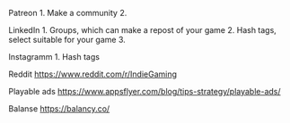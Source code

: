 


Patreon
	1. Make a community
	2. 

LinkedIn
	1. Groups, which can make a repost of your game
	2. Hash tags, select suitable for your game
	3. 

Instagramm
	1. Hash tags

Reddit
	https://www.reddit.com/r/IndieGaming	

Playable ads
	https://www.appsflyer.com/blog/tips-strategy/playable-ads/

Balanse
	https://balancy.co/
